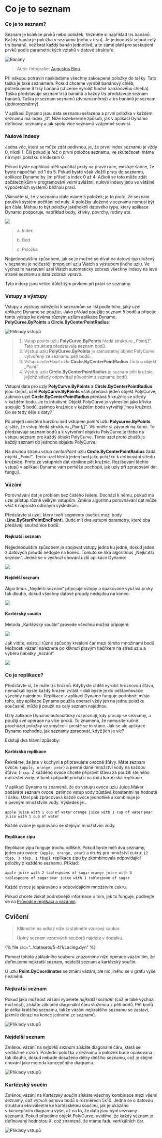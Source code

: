 # Co je to seznam

### Co je to seznam?

Seznam je kolekce prvků nebo položek. Vezměte si například trs banánů. Každý banán je položka v seznamu (nebo v trsu). Je jednodušší sebrat celý trs banánů, než brát každý banán jednotlivě, a to samé platí pro seskupení prvků podle parametrických vztahů v datové struktuře.

![Banány](../images/5-4/1/Bananas_white_background_DS.jpg)

> Autor fotografie: [Augustus Binu](https://commons.wikimedia.org/wiki/File:Bananas_white_background_DS.jpg?fastcci_from=11404890\&c1=11404890\&d1=15\&s=200\&a=list).

Při nákupu potravin naskládáme všechny zakoupené položky do tašky. Tato taška je také seznamem. Pokud chceme vyrobit banánový chléb, potřebujeme 3 trsy banánů (chceme vyrobit _hodně_ banánového chleba). Taška představuje seznam trsů banánů a každý trs představuje seznam banánů. Taška je seznam seznamů (dvourozměrný) a trs banánů je seznam (jednorozměrný).

V aplikaci Dynamo jsou data seznamu seřazena a první položka v každém seznamu má index „0“. Níže rozebereme způsob, jak v aplikaci Dynamo definovat seznamy a jak spolu více seznamů vzájemně souvisí.

### Nulové indexy

Jedna věc, která se může zdát podivnou, je, že první index seznamu je vždy 0, nikoli 1. Čili pokud je řeč o první položce seznamu, ve skutečnosti máme na mysli položku s indexem 0.

Pokud byste například měli spočítat prsty na pravé ruce, existuje šance, že byste napočítali od 1 do 5. Pokud byste však vložili prsty do seznamu, aplikace Dynamo by jim přiřadila index 0 až 4. Ačkoli se toto může zdát začátečníkům v programování velmi zvláštní, nulové indexy jsou ve většině výpočetních systémů běžnou praxí.

Všimněte si, že v seznamu stále máme 5 položek; je to proto, že seznam používá systém počítání od nuly. A položky uložené v seznamu nemusí být jen čísla. Mohou to být položky jakéhokoli datového typu, který aplikace Dynamo podporuje, například body, křivky, povrchy, rodiny atd.

![](../images/5-4/1/what'salist-zerobasedindices.jpg)

> a. Index
>
> b. Bod
>
> c. Položka

Nejjednodušším způsobem, jak se je možné se dívat na datový typ uložený v seznamu je nejčastěji propojení uzlu Watch s výstupem jiného uzlu. Ve výchozím nastavení uzel Watch automaticky zobrazí všechny indexy na levé straně seznamu a data zobrazí vpravo.

Tyto indexy jsou velice důležitým prvkem při práci se seznamy.

### Vstupy a výstupy

Vstupy a výstupy náležející k seznamům se liší podle toho, jaký uzel aplikace Dynamo se použije. Jako příklad použijte seznam 5 bodů a připojte tento výstup ke dvěma různým uzlům aplikace Dynamo: **PolyCurve.ByPoints** a **Circle.ByCenterPointRadius**:

![Příklady vstupů](../images/5-4/1/what'salist-inputsandoutputs.jpg)

> 1. Vstup _points_ uzlu **PolyCurve.ByPoints** hledá strukturu _„Point[]“_. Tato struktura představuje seznam bodů.
> 2. Výstup uzlu **PolyCurve.ByPoints** je samostatný objekt PolyCurve vytvořený ze seznamu pěti bodů.
> 3. Vstup _centerPoint_ uzlu **Circle.ByCenterPointRadius** žádá o objekt _„Point“_.
> 4. Výstup uzlu **Circle.ByCenterPointRadius** je seznam pěti kružnic, jejichž středy odpovídají původnímu seznamu bodů.

Vstupní data pro uzly **PolyCurve.ByPoints** a **Circle.ByCenterPointRadius** jsou stejná, uzel **PolyCurve.ByPoints** však předává jeden objekt PolyCurve, zatímco uzel **Circle.ByCenterPointRadius** předává 5 kružnic se středy v každém bodu. Je to intuitivní: Objekt PolyCurve je vykreslen jako křivka spojující 5 bodů, zatímco kružnice v každém bodu vytvářejí jinou kružnici. Co se tedy děje s daty?

Po přejetí umístění kurzoru nad vstupem _points_ uzlu **Polycurve.ByPoints** zjistíte, že vstup hledá strukturu _„Point[]“_. Všimněte si závorek na konci. To představuje seznam bodů a k vytvoření objektu PolyCurve je třeba na vstupu seznam pro každý objekt PolyCurve. Tento uzel proto zhušťuje každý seznam do jednoho objektu PolyCurve.

Na druhou stranu vstup _centerPoint_ uzlu **Circle.ByCenterPointRadius** žádá objekt _„Point“_. Tento uzel hledá jeden bod jako položku k definování středu kružnice. Proto ze vstupních dat vznikne pět kružnic. Rozlišování těchto vstupů v aplikaci Dynamo vám pomůže pochopit, jak uzly při zpracování dat fungují.

### Vázání

Porovnávání dat je problém bez čistého řešení. Dochází k němu, pokud má uzel přístup různě velkým vstupům. Změna algoritmu porovnávání dat může vést k naprosto odlišným výsledkům.

Představte si uzel, který tvoří segmenty úseček mezi body (**Line.ByStartPointEndPoint**). Bude mít dva vstupní parametry, které oba předávají souřadnice bodů:

#### Nejkratší seznam

Nejjednodušším způsobem je spojovat vstupy jedna ku jedné, dokud jeden z datových proudů nedojde na konec. Tomuto se říká algoritmus „Nejkratší seznam“. Jedná se o výchozí chování uzlů aplikace Dynamo:

![](../images/5-4/1/what'salist-lacing-shortest.jpg)

#### Nejdelší seznam

Algoritmus „Nejdelší seznam“ připojuje vstupy a opakovaně využívá prvky tak dlouho, dokud všechny datové proudy nedojdou na konec:

![](../images/5-4/1/what'salist-lacing-longest.jpg)

#### Kartézský součin

Metoda „Kartézský součin“ provede všechna možná připojení:

![](../images/5-4/1/what'salist-lacing-cross.jpg)

Jak vidíte, existují různé způsoby kreslení čar mezi těmito množinami bodů. Možnosti vázání naleznete po kliknutí pravým tlačítkem na střed uzlu a výběru nabídky „Vázání“.

![](../images/5-4/1/what'salist-rightclicklacingopt.jpg)

### Co je replikace?

Představte si, že máte trs hroznů. Kdybyste chtěli vyrobit hroznovou šťávu, nemačkali byste každý hrozen zvlášť – dali byste je do odšťavňovače všechny najednou. Replikace v aplikaci Dynamo funguje podobně: místo toho, aby aplikace Dynamo použila operaci vždy jen na jednu položku současně, může ji použít na celý seznam najednou.

Uzly aplikace Dynamo automaticky rozpoznají, kdy pracují se seznamy, a použijí své operace na více prvků. To znamená, že nemusíte ručně procházet položky ve smyčce – prostě se to stane. Jak se ale aplikace Dynamo rozhodne, jak seznamy zpracovat, když jich je víc?

Existují dva hlavní způsoby:

#### Kartézská replikace

Řekněme, že jste v kuchyni a připravujete ovocné šťávy. Máte seznam ovoce: `{apple, orange, pear}` a pevně dané množství vody na každou šťávu: `1 cup`. Z každého ovoce chcete připravit šťávu za použití stejného množství vody. V tomto případě přichází na řadu kartézská replikace.

V aplikaci Dynamo to znamená, že do vstupu ovoce uzlu Juice.Maker zadáváte seznam ovoce, zatímco vstup vody zůstává konstantní na hodnotě 1 šálku. Uzel pak zpracovává každé ovoce jednotlivě a kombinuje je s pevným množstvím vody. Výsledek je...

`apple juice with 1 cup of water` `orange juice with 1 cup of water` `pear juice with 1 cup of water`

Každé ovoce je spárováno se stejným množstvím vody.

#### Replikace zipu

Replikace zipu funguje trochu odlišně. Pokud byste měli dva seznamy, jeden pro ovoce: `{apple, orange, pear}` a druhý pro množství cukru: `{2 tbsp, 3 tbsp, 1 tbsp}`, replikace zipu by zkombinovala odpovídající položky z každého seznamu. Příklad:

`apple juice with 2 tablespoons of sugar` `orange juice with 3 tablespoons of sugar` `pear juice with 1 tablespoon of sugar`

Každé ovoce je spárováno s odpovídajícím množstvím cukru.

Pokud chcete získat podrobnější informace o tom, jak to funguje, podívejte se na [Průvodce replikací a vázáním](https://github.com/DynamoDS/Dynamo/wiki/Replication-and-Replication-Guide-Part-1).

## Cvičení

> Kliknutím na odkaz níže si stáhněte vzorový soubor.
>
> Úplný seznam vzorových souborů najdete v dodatku.

{% file src="../datasets/5-4/1/Lacing.dyn" %}

Pomocí tohoto základního souboru znázorníme níže operace vázání tím, že definujeme nejkratší seznam, nejdelší seznam a kartézský součin.

U uzlu **Point.ByCoordinates** se změní vázání, ale nic jiného se u grafu výše nezmění.

### Nejkratší seznam

Pokud jako možnost vázání vyberete _nejkratší seznam_ (což je také výchozí možnost), získáte základní diagonální čáru složenou z pěti bodů. Pět bodů je délka kratšího seznamu, takže vázání nejkratšího seznamu se zastaví, jakmile dorazí na konec jednoho ze seznamů.

![Příklady vstupů](../images/5-4/1/what'salist-lacingexercise01.jpg)

### **Nejdelší seznam**

Změnou vázání na _nejdelší seznam_ získáte diagonální čáru, která se vertikálně rozšíří. Poslední položka v seznamu 5 položek bude opakována tak dlouho, dokud nebude dosaženo délky delšího seznamu, což je stejné chování jako metoda koncepčního diagramu.

![Příklady vstupů](../images/5-4/1/what'salist-lacingexercise02.jpg)

### **Kartézský součin**

Změnou vázání na _Kartézský součin_ získáte všechny kombinace mezi všemi seznamy, což vytvoří osnovu bodů o rozměrech 5x10. Jedná se o datovou strukturu ekvivalentní ke kartézskému součinu, jak je ukázáno v koncepčním diagramu výše, až na to, že data jsou nyní seznamy seznamů. Pokud připojíme objekt PolyCurve, uvidíme, že každý seznam je definovaný hodnotou X, což znamená, že máme řadu vertikálních čar.

![Příklady vstupů](../images/5-4/1/what'salist-lacingexercise03.jpg)
